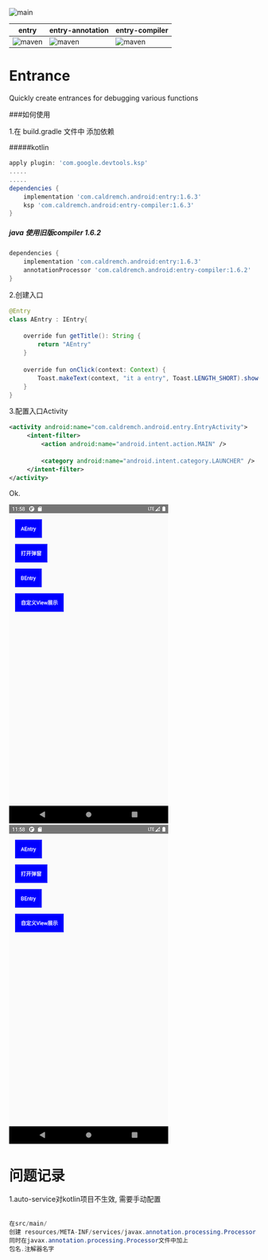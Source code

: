 ![main](https://github.com/caldremch/entrances/actions/workflows/android.yml/badge.svg?branch=master)



| entry                                                                                        | entry-annotation                                                                                        | entry-compiler                                                                                        |
|----------------------------------------------------------------------------------------------|---------------------------------------------------------------------------------------------------------|-------------------------------------------------------------------------------------------------------|
| ![maven](https://img.shields.io/maven-central/v/io.github.caldremch/entry?style=flat-square) | ![maven](https://img.shields.io/maven-central/v/io.github.caldremch/entry-annotation?style=flat-square) | ![maven](https://img.shields.io/maven-central/v/io.github.caldremch/entry-compiler?style=flat-square) |




# Entrance

Quickly create entrances for debugging various functions





###如何使用

1.在 build.gradle 文件中 添加依赖

#####kotlin

```groovy
apply plugin: 'com.google.devtools.ksp'
.....
.....
dependencies {
	implementation 'com.caldremch.android:entry:1.6.3'
	ksp 'com.caldremch.android:entry-compiler:1.6.3'
}
```

##### java 使用旧版compiler 1.6.2

```groovy
dependencies {
	implementation 'com.caldremch.android:entry:1.6.3'
	annotationProcessor 'com.caldremch.android:entry-compiler:1.6.2'
}  
```



2.创建入口

```java
@Entry
class AEntry : IEntry{
    
    override fun getTitle(): String {
        return "AEntry"
    }

    override fun onClick(context: Context) {
        Toast.makeText(context, "it a entry", Toast.LENGTH_SHORT).show()
    }
}
```



3.配置入口Activity

```xml
<activity android:name="com.caldremch.android.entry.EntryActivity">      
     <intent-filter>                                                      
         <action android:name="android.intent.action.MAIN" />             
                                                                          
         <category android:name="android.intent.category.LAUNCHER" />     
     </intent-filter>                                                     
</activity>                                                              
```



Ok.



![](img/entrance.png)![](img/entrance.png)



# 问题记录

1.auto-service对kotlin项目不生效, 需要手动配置

```java

在src/main/
创建 resources/META-INF/services/javax.annotation.processing.Processor
同时在javax.annotation.processing.Processor文件中加上
包名.注解器名字

```
